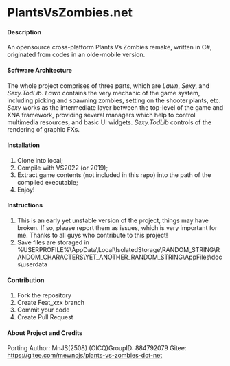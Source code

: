 # PlantsVsZombies.net

#### Description
An opensource cross-platform Plants Vs Zombies remake, written in C#, originated from codes in an olde-mobile version.

#### Software Architecture
The whole project comprises of three parts, which are *Lawn*, *Sexy*, and *Sexy.TodLib*.
*Lawn* contains the very mechanic of the game system, including picking and spawning zombies, setting on the shooter plants, etc.
*Sexy* works as the intermediate layer between the top-level of the game and XNA framework, providing several managers which help to control multimedia resources, and basic UI widgets.
*Sexy.TodLib* controls of the rendering of graphic FXs.

#### Installation

1.  Clone into local;
2.	Compile with VS2022 (or 2019);
3.	Extract game contents (not included in this repo) into the path of the compiled executable;
4.	Enjoy!

#### Instructions

1.  This is an early yet unstable version of the project, things may have broken. If so, please report them as issues, which is very important for me. Thanks to all guys who contribute to this project!
2.	Save files are storaged in %USERPROFILE%\AppData\Local\IsolatedStorage\RANDOM_STRING\RANDOM_CHARACTERS\YET_ANOTHER_RANDOM_STRING\AppFiles\docs\userdata

#### Contribution

1.  Fork the repository
2.  Create Feat_xxx branch
3.  Commit your code
4.  Create Pull Request

#### About Project and Credits

Porting Author: MnJS(2508)
(OICQ)GroupID: 884792079
Gitee: https://gitee.com/mewnojs/plants-vs-zombies-dot-net
